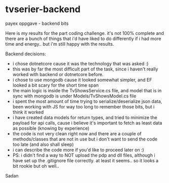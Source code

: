 # tvserier-backend
payex oppgave - backend bits

Here is my results for the part coding challenge. it's not 100% complete and there are a bunch of things that i'd have liked to do differently if i had more time and energy.. but i'm still happy with the results.

Backend decisions:
- i chose dotnetcore cause it was the technology that was asked :)
- this was by far the most difficult part of the task, since i haven't really worked with backend or dotnetcore before.
- i chose to use mongodb cause it looked somewhat simpler, and EF looked a bit scary for the short time span
- the main logic is inside the TvShowsService.cs file, and model that is in sync with mongodb is under Models/TvShowsModel.cs file
- i spent the most amount of time trying to serialize/deserialize json data, been working with JS for way too long to remember those bits, but i think it worked
- i have created data models for return types, and tried to minimize the payload for api calls, cause i believe it's important to fetch as least data as possible (knowing by experience)
- the code is not very clean right now and there are a couple of methods/classes that are not in use but i don't want to send the code too late (and also shall sleep)
- i can describe the code more if you'd like to proceed later on :) 
- PS: i didn't find a way to NOT upload the pdp and dll files, although i have set up the .gitignore file correctly. at least it seems.. so it looks a bit rookie but oh well..

Sadan